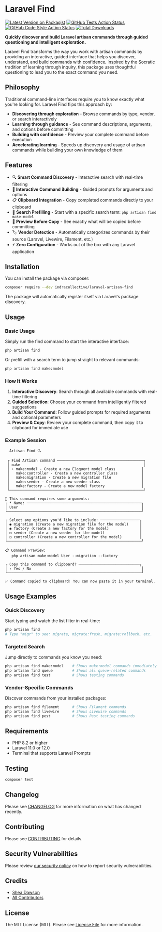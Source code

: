 # Laravel Find

[![Latest Version on Packagist](https://img.shields.io/packagist/v/indracollective/laravel-artisan-find.svg?style=flat-square)](https://packagist.org/packages/indracollective/laravel-artisan-find)
[![GitHub Tests Action Status](https://img.shields.io/github/actions/workflow/status/indracollective/laravel-artisan-find/run-tests.yml?branch=main&label=tests&style=flat-square)](https://github.com/indracollective/laravel-artisan-find/actions?query=workflow%3Arun-tests+branch%3Amain)
[![GitHub Code Style Action Status](https://img.shields.io/github/actions/workflow/status/indracollective/laravel-artisan-find/fix-php-code-style-issues.yml?branch=main&label=code%20style&style=flat-square)](https://github.com/indracollective/laravel-artisan-find/actions?query=workflow%3A"Fix+PHP+code+style+issues"+branch%3Amain)
[![Total Downloads](https://img.shields.io/packagist/dt/indracollective/laravel-artisan-find.svg?style=flat-square)](https://packagist.org/packages/indracollective/laravel-artisan-find)

**Quickly discover and build Laravel artisan commands through guided questioning and intelligent exploration.**

Laravel Find transforms the way you work with artisan commands by providing an interactive, guided interface that helps you discover, understand, and build commands with confidence. Inspired by the Socratic tradition of learning through inquiry, this package uses thoughtful questioning to lead you to the exact command you need.

## Philosophy

Traditional command-line interfaces require you to know exactly what you're looking for. Laravel Find flips this approach by:

- **Discovering through exploration** - Browse commands by type, vendor, or search interactively
- **Learning through guidance** - See command descriptions, arguments, and options before committing
- **Building with confidence** - Preview your complete command before execution
- **Accelerating learning** - Speeds up discovery and usage of artisan commands while building your own knowledge of them

## Features

- 🔍 **Smart Command Discovery** - Interactive search with real-time filtering
- 📝 **Interactive Command Building** - Guided prompts for arguments and options
- 📋 **Clipboard Integration** - Copy completed commands directly to your clipboard
- 🎯 **Search Prefilling** - Start with a specific search term: `php artisan find make:model`
- 👀 **Preview Before Copy** - See exactly what will be copied before committing
- 🏷️ **Vendor Detection** - Automatically categorizes commands by their source (Laravel, Livewire, Filament, etc.)
- ⚡ **Zero Configuration** - Works out of the box with any Laravel application

## Installation

You can install the package via composer:

```bash
composer require --dev indracollective/laravel-artisan-find
```

The package will automatically register itself via Laravel's package discovery.

## Usage

### Basic Usage

Simply run the find command to start the interactive interface:

```bash
php artisan find
```

Or prefill with a search term to jump straight to relevant commands:

```bash
php artisan find make:model
```

### How It Works

1. **Interactive Discovery**: Search through all available commands with real-time filtering
2. **Guided Selection**: Choose your command from intelligently filtered suggestions  
3. **Build Your Command**: Follow guided prompts for required arguments and optional parameters
4. **Preview & Copy**: Review your complete command, then copy it to clipboard for immediate use

### Example Session

```
  Artisan Find 🔍

 ┌ Find Artisan command ────────────────────────────────────────┐
 │ make                                                         │
 │ › make:model - Create a new Eloquent model class            │
 │   make:controller - Create a new controller class           │
 │   make:migration - Create a new migration file              │
 │   make:seeder - Create a new seeder class                   │
 │   make:factory - Create a new model factory                 │
 └──────────────────────────────────────────────────────────────┘

📝 This command requires some arguments:
┌ * Name: ─────────────────────────────────────────────────────┐
│ User                                                         │
└──────────────────────────────────────────────────────────────┘

┌ Select any options you'd like to include: ──────────────────┐
│ ◉ migration (Create a new migration file for the model)     │
│ ◉ factory (Create a new factory for the model)              │
│ ◻ seeder (Create a new seeder for the model)                │
│ ◻ controller (Create a new controller for the model)        │
└──────────────────────────────────────────────────────────────┘

📋 Command Preview:
   php artisan make:model User --migration --factory

┌ Copy this command to clipboard? ────────────────────────────┐
│ › Yes / No                                                   │
└──────────────────────────────────────────────────────────────┘

✅ Command copied to clipboard! You can now paste it in your terminal.
```

## Usage Examples

### Quick Discovery
Start typing and watch the list filter in real-time:

```bash
php artisan find
# Type "migr" to see: migrate, migrate:fresh, migrate:rollback, etc.
```

### Targeted Search  
Jump directly to commands you know you need:

```bash
php artisan find make:model    # Shows make:model commands immediately
php artisan find queue         # Shows all queue-related commands  
php artisan find test          # Shows testing commands
```

### Vendor-Specific Commands
Discover commands from your installed packages:

```bash  
php artisan find filament      # Shows Filament commands
php artisan find livewire      # Shows Livewire commands
php artisan find pest          # Shows Pest testing commands
```

## Requirements

- PHP 8.2 or higher
- Laravel 11.0 or 12.0
- Terminal that supports Laravel Prompts

## Testing

```bash
composer test
```

## Changelog

Please see [CHANGELOG](CHANGELOG.md) for more information on what has changed recently.

## Contributing

Please see [CONTRIBUTING](CONTRIBUTING.md) for details.

## Security Vulnerabilities

Please review [our security policy](../../security/policy) on how to report security vulnerabilities.

## Credits

- [Shea Dawson](https://github.com/indracollective)
- [All Contributors](../../contributors)

## License

The MIT License (MIT). Please see [License File](LICENSE.md) for more information.
